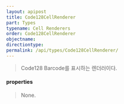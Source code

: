 ```yaml
---
layout: apipost
title: Code128CellRenderer
part: Types
typename: Cell Renderers
order: Code128CellRenderer
objectname: 
directiontype: 
permalink: /api/types/Code128CellRenderer/
---
```



> Code128 Barcode를 표시하는 렌더러이다.  

#### properties

> None.  
